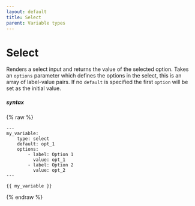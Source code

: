 ```yaml
---
layout: default
title: Select
parent: Variable types
---
```


# Select

Renders a select input and returns the value of the selected option.
Takes an `options` parameter which defines the options in the select, this is an array of label-value pairs. If no `default` is specified the first `option` will be set as the initial value.

##### syntax
{% raw %}
```
---
my_variable:
    type: select
    default: opt_1
    options:
        - label: Option 1
          value: opt_1
        - label: Option 2
          value: opt_2
---

{{ my_variable }}
```
{% endraw %}